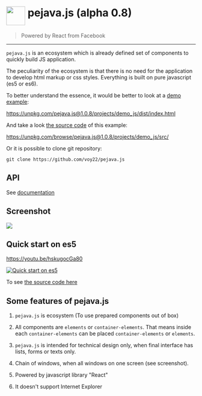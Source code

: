 <h1><img src="https://unpkg.com/pejava.js@1.0.8/media/images/pejava_logo.png" height="50px" style="vertical-align: top"/>
pejava.js (alpha 0.8)</h1>

> Powered by React from Facebook

---

`pejava.js` is an ecosystem which is already defined set 
of components to quickly build JS application.

The peculiarity of the ecosystem is that there is no need for the application to develop html markup or css styles.
Everything is built on pure javascript (es5 or es6).

To better understand the essence, it would be better to look at a
[demo example](https://unpkg.com/pejava.js@1.0.8/projects/demo_js/dist/index.html):

<a href="https://unpkg.com/pejava.js@1.0.8/projects/demo_js/dist/index.html">https://unpkg.com/pejava.js@1.0.8/projects/demo_js/dist/index.html</a>

And take a look [the source code](https://unpkg.com/browse/pejava.js@1.0.8/projects/demo_js/src/) of this example:

<a href="https://unpkg.com/browse/pejava.js@1.0.8/projects/demo_js/src/">https://unpkg.com/browse/pejava.js@1.0.8/projects/demo_js/src/</a>

Or it is possible to clone git repository:

```
git clone https://github.com/voy22/pejava.js
```
## API

See [documentation](https://unpkg.com/pejava.js@1.0.8/doc/index.html)

## Screenshot

<img src="https://unpkg.com/pejava.js@1.0.8/media/images/printscreen.gif" style="max-width: 500px"/>

## Quick start on es5

https://youtu.be/hskugocGa80

[![Quick start on es5](http://img.youtube.com/vi/hskugocGa80/0.jpg)](http://www.youtube.com/watch?v=hskugocGa80)

To see [the source code here](https://unpkg.com/browse/pejava.js@1.0.8/projects/getstart_js/index.html)

## Some features of pejava.js

1) `pejava.js` is ecosystem (To use prepared components out of box)

2) All components are `elements` or `container-elements`. That means inside each `container-elements` can be placed `container-elements` or `elements`.

3) `pejava.js` is intended for technical design only, when final interface has lists, forms or texts only.

4) Chain of windows, when all windows on one screen (see screenshot).

5) Powered by javascript library "React"

6) It doesn't support Internet Explorer

